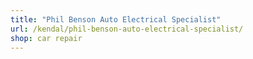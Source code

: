 ```yaml
---
title: "Phil Benson Auto Electrical Specialist"
url: /kendal/phil-benson-auto-electrical-specialist/
shop: car repair
---
```


